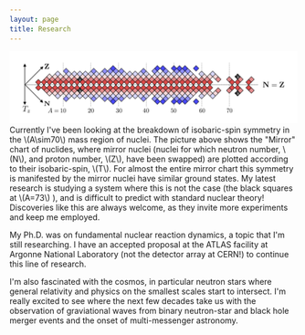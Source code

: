 ```yaml
---
layout: page
title: Research
---
```


![](/img/Mirror_Figure5.png)
Currently I've been looking at the breakdown of isobaric-spin symmetry in the \\(A\sim70\\) mass region of nuclei. The picture above shows the "Mirror" chart of nuclides, where mirror nuclei (nuclei for which neutron number, \\(N\\), and proton number, \\(Z\\), have been swapped) are plotted according to their isobaric-spin, \\(T\\). For almost the entire mirror chart this symmetry is manifested by the mirror nuclei have similar ground states. My latest research is studying a system where this is not the case (the black squares at \\(A=73\\) ), and is difficult to predict with standard nuclear theory! Discoveries like this are always welcome, as they invite more experiments and keep me employed.


My Ph.D. was on fundamental nuclear reaction dynamics, a topic that I'm still researching. I have an accepted proposal at the ATLAS facility at Argonne National Laboratory (not the detector array at CERN!) to continue this line of research.

I'm also fascinated with the cosmos, in particular neutron stars where general relativity and physics on the smallest scales start to intersect. I'm really excited to see where the next few decades take us with the observation of graviational waves from binary neutron-star and black hole merger events and the onset of multi-messenger astronomy. 
